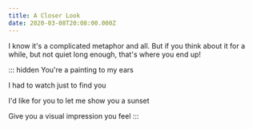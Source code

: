 ```yaml
---
title: A Closer Look
date: 2020-03-08T20:08:00.000Z
---
```


I know it's a complicated metaphor and all. But if you think about it for a while, but not quiet long enough, that's where you end up!

::: hidden
You're a painting to my ears

I had to watch just to find you

I'd like for you to let me show you a sunset

Give you a visual impression you feel
:::
